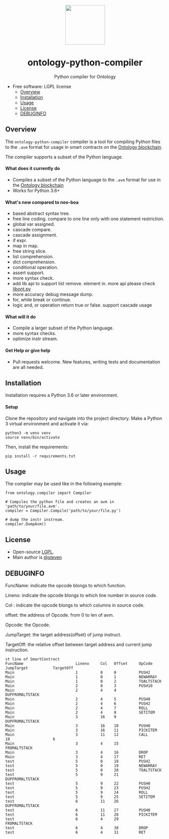 
<p align="center">
  <img
    src="https://github.com/ontio/ontology-python-compiler/blob/master/ontologypic.png"
    width="125px;">
</p>


<h1 align="center">ontology-python-compiler</h1>
<p align="center">
  Python compiler for Ontology
</p>


- Free software: LGPL license
  - [Overview](#overview)
  - [Installation](#installation)
  - [Usage](#usage)
  - [License](#license)
  - [DEBUGINFO](#DEBUGINFO)


## Overview

The `ontology-python-compiler` compiler is a tool for compiling Python files to the `.avm` format for usage in smart contracts on the [Ontology blockchain](https://github.com/ontio/ontology/).

The compiler supports a subset of the Python language.

#### What does it currently do

- Compiles a subset of the Python language to the `.avm` format for use in the [Ontology blockchain](https://github.com/ontio/ontology)
- Works for Python 3.6+

#### What's new compared to neo-boa 

- based abstract syntax tree.
- free line coding.  compare to one line only with one statement restriction.
- global var assigned.
- cascade compare.
- cascade assignment.
- if expr.
- map in map.
- free string slice.
- list comprehension.
- dict comprehension.
- conditional operation.
- assert support.
- more syntax check. 
- add lib api to support list remove. element in. more api please check [libont.py](https://github.com/ontio/ontology-python-compiler/blob/master/ontology/libont.py)
- more accuracy debug message dump.
- for, while break or continue.
- logic and, or operation return true or false. support cascade usage

#### What will it do

- Compile a larger subset of the Python language.
- more syntax checks.
- optimize instr stream.

#### Get Help or give help

- Pull requests welcome. New features, writing tests and documentation are all needed.

## Installation

Installation requires a Python 3.6 or later environment.

#### Setup

Clone the repository and navigate into the project directory. Make a Python 3 virtual environment and activate it via:

```
python3 -m venv venv
source venv/bin/activate
```

Then, install the requirements:

```
pip install -r requirements.txt
```

## Usage

The compiler may be used like in the following example:

```
from ontology.compiler import Compiler

# Compiles the python file and creates an avm in 'path/to/your/file.avm'.
compiler = Compiler.Compile('path/to/your/file.py')

# dump the instr instream.
compiler.DumpAsm()
```

## License

- Open-source [LGPL](LICENSE).
- Main author is [@steven](https://github.com/carltraveler)



## DEBUGINFO

FuncName:   indicate the opcode blongs to which function.

Lineno:          indicate the opcode blongs to which line number in source code.

Col :               indicate the opcode blongs to which columns in source code.

offset:            the address of Opcode. from 0 to len of avm.

Opcode:        the Opcode.

JumpTarget:  the target address(offset) of jump instruct.

TargetOff:      the relative offset between target address and current jump instruction.  	 	      

```
st line of SmartContract
FuncName                       Lineno     Col   Offset     OpCode               JumpTarget           TargetOff           
Main                           1          0     0          PUSH2               
Main                           1          0     1          NEWARRAY            
Main                           1          0     2          TOALTSTACK          
Main                           2          8     3          PUSH10              
Main                           2          4     4          DUPFROMALTSTACK     
Main                           2          4     5          PUSH0               
Main                           2          4     6          PUSH2               
Main                           2          4     7          ROLL                
Main                           2          4     8          SETITEM             
Main                           3          16    9          DUPFROMALTSTACK     
Main                           3          16    10         PUSH0               
Main                           3          16    11         PICKITEM            
Main                           3          11    12         CALL                 18                   6                   
Main                           3          4     15         FROMALTSTACK        
Main                           3          4     16         DROP                
Main                           3          4     17         RET                 
test                           5          0     18         PUSH2               
test                           5          0     19         NEWARRAY            
test                           5          0     20         TOALTSTACK          
test                           5          9     21         DUPFROMALTSTACK     
test                           5          9     22         PUSH0               
test                           5          9     23         PUSH2               
test                           5          9     24         ROLL                
test                           5          9     25         SETITEM             
test                           6          11    26         DUPFROMALTSTACK     
test                           6          11    27         PUSH0               
test                           6          11    28         PICKITEM            
test                           6          4     29         FROMALTSTACK        
test                           6          4     30         DROP                
test                           6          4     31         RET      
```

